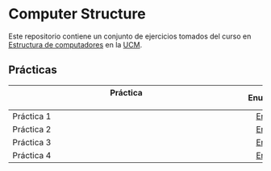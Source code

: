 # Computer Structure

Este repositorio contiene un conjunto de ejercicios tomados del curso en [Estructura de computadores](https://www.ucm.es/estudios/grado-ingenieriainformatica-plan-803267) en la [UCM](https://www.ucm.es/ "Universidad Complutense de Madrid").

## Prácticas

| Práctica &nbsp;&nbsp;&nbsp;&nbsp;&nbsp;&nbsp;&nbsp;&nbsp;&nbsp;&nbsp;&nbsp;&nbsp;&nbsp;&nbsp;&nbsp;&nbsp;&nbsp;&nbsp;&nbsp;&nbsp;&nbsp;&nbsp;&nbsp;&nbsp;&nbsp;&nbsp;&nbsp;&nbsp;&nbsp;&nbsp;&nbsp;&nbsp;&nbsp;&nbsp;&nbsp;&nbsp;&nbsp;&nbsp;&nbsp;&nbsp;&nbsp;&nbsp;&nbsp;&nbsp;&nbsp;&nbsp;&nbsp;&nbsp;&nbsp;&nbsp;&nbsp;&nbsp;&nbsp;&nbsp;&nbsp;&nbsp;&nbsp;&nbsp;&nbsp;&nbsp;&nbsp;&nbsp;&nbsp;&nbsp;&nbsp;&nbsp;&nbsp;&nbsp;&nbsp;&nbsp;&nbsp;&nbsp;&nbsp;&nbsp;&nbsp;&nbsp;&nbsp;&nbsp;&nbsp;&nbsp;&nbsp;&nbsp;&nbsp;&nbsp;&nbsp;&nbsp;&nbsp;&nbsp;&nbsp;&nbsp;&nbsp;&nbsp;&nbsp;&nbsp;&nbsp;&nbsp;&nbsp;&nbsp;&nbsp;&nbsp;&nbsp;&nbsp;&nbsp;&nbsp;&nbsp; | Enunciado           | Solución           |
| ------------- |:-------------:| :-------------:|
| Práctica 1 | [Enlace](Code/PR1-EC.pdf) | [Enlace](Code/PR1/) |
| Práctica 2 | [Enlace](Code/PR2-EC.pdf)| [Enlace](Code/PR2/) |
| Práctica 3 | [Enlace](Code/PR3-EC.pdf)| [Enlace](Code/PR3/) |
| Práctica 4 | [Enlace](Code/PR4-EC.pdf) | [Enlace](Code/PR4/) |
